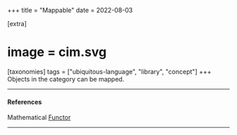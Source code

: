 +++
title = "Mappable"
date = 2022-08-03

[extra]
#  image = cim.svg
[taxonomies]
   tags = ["ubiquitous-language", "library", "concept"]
+++
Objects in the category can be mapped.

---

#### References

Mathematical [Functor](/library/functor)

---

